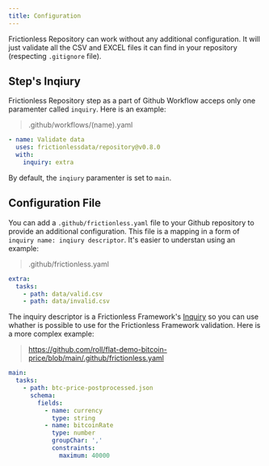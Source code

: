 ```yaml
---
title: Configuration
---
```


Frictionless Repository can work without any additional configuration. It will just validate all the CSV and EXCEL files it can find in your repository (respecting `.gitignore` file).

## Step's Inqiury

Frictionless Repository step as a part of Github Workflow acceps only one paramenter called `inquiry`. Here is an example:

> .github/workflows/(name).yaml

```yaml
- name: Validate data
  uses: frictionlessdata/repository@v0.8.0
  with:
    inquiry: extra
```

By default, the `inqiury` paramenter is set to `main`.

## Configuration File

You can add a `.github/frictionless.yaml` file to your Github repository to provide an additional configuration. This file is a mapping in a form of `inquiry name: inqiury descriptor`. It's easier to understan using an example:

> .github/frictionless.yaml

```yaml
extra:
  tasks:
    - path: data/valid.csv
    - path: data/invalid.csv
```

The inquiry descriptor is a Frictionless Framework's [Inquiry](https://framework.frictionlessdata.io/docs/guides/framework/inquiry-guide) so you can use whather is possible to use for the Frictionless Framework validation. Here is a more complex example:

> https://github.com/roll/flat-demo-bitcoin-price/blob/main/.github/frictionless.yaml

```yaml
main:
  tasks:
    - path: btc-price-postprocessed.json
      schema:
        fields:
          - name: currency
            type: string
          - name: bitcoinRate
            type: number
            groupChar: ','
            constraints:
              maximum: 40000
```
